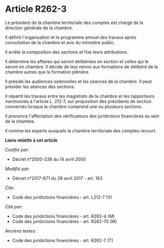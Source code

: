 # Article R262-3

Le président de la chambre territoriale des comptes est chargé de la direction générale de la chambre. 

Il définit l'organisation et le programme annuel des travaux après consultation de la chambre et avis du ministère public. 

Il arrête la composition des sections et fixe leurs attributions. 

Il détermine les affaires qui seront délibérées en section et celles qui le seront en chambre. Il décide de leur renvoi aux
formations de délibéré de la chambre autres que la formation plénière. 

Il préside les audiences solennelles et les séances de la chambre. Il peut présider les séances des sections. 

Il répartit les travaux entre les magistrats de la chambre et les rapporteurs mentionnés à l'article L. 212-7, sur
proposition des présidents de section concernés lorsque la chambre comprend une ou plusieurs sections. 

Il prononce l'affectation des vérificateurs des juridictions financières au sein de la chambre. 

Il nomme les experts auxquels la chambre territoriale des comptes recourt.

**Liens relatifs à cet article**

_Codifié par_:

  - Décret n°2000-338 du 14 avril 2000

_Modifié par_:

  - Décret n°2017-671 du 28 avril 2017 - art. 163

_Cite_:

  - Code des juridictions financières - art. L212-7 (V)

_Cité par_:

  - Code des juridictions financières - art. R262-4 (M)
  - Code des juridictions financières - art. R262-70 (M)

_Anciens textes_:

  - Code des juridictions financières - art. R262-7 (T)
